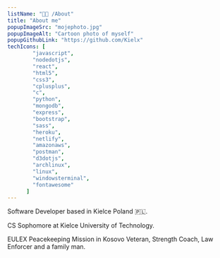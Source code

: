 ```yaml
---
listName: "👨‍💻 /About"
title: "About me"
popupImageSrc: "mojephoto.jpg"
popupImageAlt: "Cartoon photo of myself"
popupGithubLink: "https://github.com/Kielx"
techIcons: [
        "javascript",
        "nodedotjs",
        "react", 
        "html5",
        "css3",
        "cplusplus", 
        "c",
        "python",
        "mongodb",
        "express",
        "bootstrap", 
        "sass",
        "heroku",
        "netlify",
        "amazonaws",
        "postman",
        "d3dotjs", 
        "archlinux",
        "linux",
        "windowsterminal",
        "fontawesome"
      ]
---
```


Software Developer based in Kielce Poland 🇵🇱.

CS Sophomore at Kielce University of Technology.

EULEX Peacekeeping Mission in Kosovo Veteran, Strength Coach, Law Enforcer and a family man.
